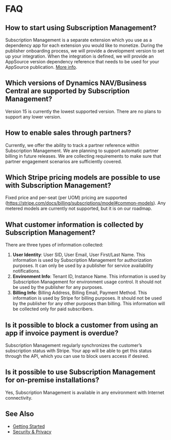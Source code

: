 # FAQ

## How to start using Subscription Management? 
Subscription Management is a separate extension which you use as a dependency app for each extension you would like to monetize. During the publisher onboarding process, we will provide a development version to set up your integration. When the integration is defined, we will provide an AppSource version dependency reference that needs to be used for your AppSource publication. [More info](./GettingStarted.md).
## Which versions of Dynamics NAV/Business Central are supported by Subscription Management? 
Version 15 is currently the lowest supported version. There are no plans to support any lower version. 
## How to enable sales through partners? 
Currently, we offer the ability to track a partner reference within Subscription Management. We are planning to support automatic partner billing in future releases. We are collecting requirements to make sure that partner engagement scenarios are sufficiently covered. 
## Which Stripe pricing models are possible to use with Subscription Management? 
Fixed price and per-seat (per UOM) pricing are supported (https://stripe.com/docs/billing/subscriptions/model#common-models). Any metered models are currently not supported, but it is on our roadmap. 
## What customer information is collected by Subscription Management? 
There are three types of information collected: 
1.	**User Identity**: User SID, User Email, User First/Last Name. This information is used by Subscription Management for authorization purposes. It can only be used by a publisher for service availability notifications. 
2.	**Environment Info**: Tenant ID, Instance Name. This information is used by Subscription Management for environment usage control. It should not be used by the publisher for any purposes. 
3.	**Billing Info**: Billing Address, Billing Email, Payment Method. This information is used by Stripe for billing purposes. It should not be used by the publisher for any other purposes than billing. This information will be collected only for paid subscribers.
## Is it possible to block a customer from using an app if invoice payment is overdue? 
Subscription Management regularly synchronizes the customer’s subscription status with Stripe. Your app will be able to get this status through the API, which you can use to block users access if desired. 
## Is it possible to use Subscription Management for on-premise installations? 
Yes, Subscription Management is available in any environment with Internet connectivity.

## See Also
- [Getting Started](GettingStarted.md)
- [Security & Privacy](Overview/Security&Privacy.md)